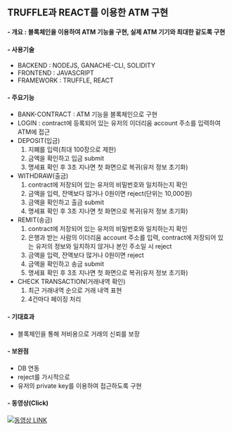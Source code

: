 ## TRUFFLE과 REACT를 이용한 ATM 구현
#### - 개요 : 블록체인을 이용하여 ATM 기능을 구현, 실제 ATM 기기와 최대한 같도록 구현
#### - 사용기술  
  - BACKEND : NODEJS, GANACHE-CLI, SOLIDITY 
  - FRONTEND : JAVASCRIPT
  - FRAMEWORK : TRUFFLE, REACT
#### - 주요기능 
  - BANK-CONTRACT : ATM 기능을 블록체인으로 구현
  - LOGIN : contract에 등록되어 있는 유저의 이더리움 account 주소를 입력하여 ATM에 접근
  - DEPOSIT(입금) 
    1. 지폐를 입력(최대 100장으로 제한)
    2. 금액을 확인하고 입금 submit
    3. 명세표 확인 후 3초 지나면 첫 화면으로 복귀(유저 정보 초기화)
  - WITHDRAW(출금) 
    1. contract에 저장되어 있는 유저의 비밀번호와 일치하는지 확인
    2. 금액을 입력, 잔액보다 많거나 0원이면 reject(단위는 10,000원)
    3. 금액을 확인하고 출금 submit
    4. 명세표 확인 후 3초 지나면 첫 화면으로 복귀(유저 정보 초기화)
  - REMIT(송금)
    1. contract에 저장되어 있는 유저의 비밀번호와 일치하는지 확인
    2. 은행과 받는 사람의 이더리움 account 주소를 입력, contract에 저장되어 있는 유저의 정보와 일치하지 않거나 본인 주소일 시 reject
    3. 금액을 입력, 잔액보다 많거나 0원이면 reject
    4. 금액을 확인하고 송금 submit 
    5. 명세표 확인 후 3초 지나면 첫 화면으로 복귀(유저 정보 초기화)
  - CHECK TRANSACTION(거래내역 확인)
    1. 최근 거래내역 순으로 거래 내역 표현 
    2. 4건마다 페이징 처리 
#### - 기대효과
  - 블록체인을 통해 저비용으로 거래의 신뢰를 보장
#### - 보완점
  - DB 연동
  - reject를 가시적으로  
  - 유저의 private key를 이용하여 접근하도록 구현
#### - 동영상(Click)
  [![동영상 LINK](https://img.youtube.com/vi/5__ZYqnjHRQ/0.jpg)](https://youtu.be/5__ZYqnjHRQ/?target=_blank)
